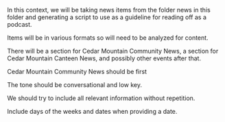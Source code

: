 In this context, we will be taking news items from the folder news in this folder and generating a script to use as a guideline for reading off as a podcast.

Items will be in various formats so will need to be analyzed for content.

There will be a section for Cedar Mountain Community News, a section for Cedar Mountain Canteen News, and possibly other events after that.

Cedar Mountain Community News should be first

The tone should be conversational and low key.

We should try to include all relevant information without repetition. 

Include days of the weeks and dates when providing a date.